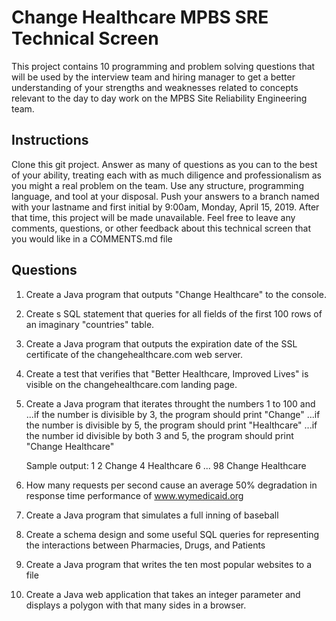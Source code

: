 # Change Healthcare MPBS SRE Technical Screen

This project contains 10 programming and problem solving questions that will be used by the interview team and hiring manager to get a better understanding of your strengths and weaknesses related to concepts relevant to the day to day work on the MPBS Site Reliability Engineering team.

## Instructions
Clone this git project.  Answer as many of questions as you can to the best of your ability, treating each with as much diligence and professionalism as you might a real problem on the team.  Use any structure, programming language, and tool at your disposal.  Push your answers to a branch named with your lastname and first initial by 9:00am, Monday, April 15, 2019. After that time, this project will be made unavailable.  Feel free to leave any comments, questions, or other feedback about this technical screen that you would like in a COMMENTS.md file

## Questions
1. Create a Java program that outputs "Change Healthcare" to the console.
2. Create s SQL statement that queries for all fields of the first 100 rows of an imaginary "countries" table.
3. Create a Java program that outputs the expiration date of the SSL certificate of the changehealthcare.com web server.
4. Create a test that verifies that "Better Healthcare, Improved Lives" is visible on the changehealthcare.com landing page.
5. Create a Java program that iterates throught the numbers 1 to 100 and
	...if the number is divisible by 3, the program should print "Change"
	...if the number is divisible by 5, the program should print "Healthcare"
	...if the number id divisible by both 3 and 5, the program should print "Change Healthcare"

	Sample output:
		1
		2
		Change
		4
		Healthcare
		6
		...
		98
		Change
		Healthcare
6. How many requests per second cause an average 50% degradation in response time performance of www.wymedicaid.org 
7. Create a Java program that simulates a full inning of baseball
8. Create a schema design and some useful SQL queries for representing the interactions between Pharmacies, Drugs, and Patients
9. Create a Java program that writes the ten most popular websites to a file
10. Create a Java web application that takes an integer parameter and displays a polygon with that many sides in a browser.
